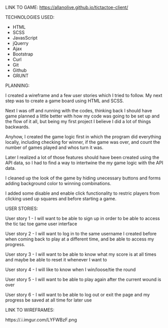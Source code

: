 

LINK TO GAME:
https://allanolive.github.io/tictactoe-client/


TECHNOLOGIES USED:

- HTML
- SCSS
- JavasScript
- jQuerry
- Ajax
- Bootstrap
- Curl
- Git
- Github
- GRUNT



PLANNING:

I created a wireframe and a few user stories which I tried to follow. My next
step was to create a game board using HTML and SCSS.

Next I was off and running with the codes, thinking back I should have game
planned a little better with how my code was going to be set up and the flow
of it all, but being my first project I believe I did a lot of things backwards.

Anyhow, I created the game logic first in which the program did everything
locally, including checking for winner, if the game was over, and count the
number of games played and whos turn it was.

Later I realized a lot of those features should have been created using the
API data, so I had to find a way to intertwine the my game logic with the
API data.

I cleaned up the look of the game by hiding unecessary buttons and forms
adding background color to winning combinations.

I added some disable and enable click functionality to restric players from
clicking used up squares and before starting a game.



USER STORIES:

User story 1 - I will want to be able to sign up in order to be able to access
the tic tac toe game user interface

User story 2 - I will want to log in to the same username I created before
when coming back to play at a different time, and be able to access my progress.

User story 3 - I will want to be able to know what my score is at all times and
maybe be able to reset it whenever I want to

User story 4 - I will like to know when I win/loose/tie the round

User story 5 - I will want to be able to play again after the current wound is
over

User story 6 - I will want to be able to log out or exit the page and my
progress be saved at all time for later use


LINK TO WIREFRAMES:

https://.i.imgur.com/LYFWBzF.png
